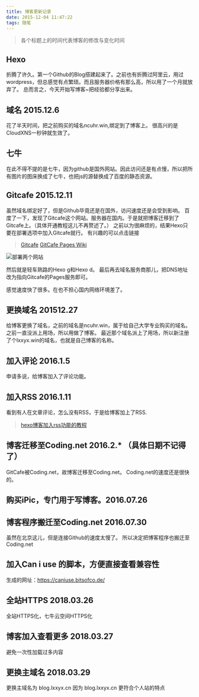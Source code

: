 ```yaml
---
title: 博客更新记录
date: 2015-12-04 11:47:22
tags: 随笔
---
```

> 各个标题上的时间代表博客的修改与变化时间

## Hexo
折腾了许久。第一个Github的Blog搭建起来了。之前也有折腾过阿里云，用过wordpress，但总感觉有点繁琐。而且服务器价格有那么高，所以用了一个月就放弃了。
总而言之，今天开始写博客~把经验都分享出来。
## 域名 2015.12.6
花了半天时间，把之前购买的域名ncuhr.win,绑定到了博客上。
很高兴的是CloudXNS一秒钟就生效了。
## 七牛
在此不得不提的是七牛，因为github是国外网站。因此访问还是有点慢，所以把所有图片的图床换成了七牛，也把js的源替换成了百度的静态资源。
## Gitcafe 2015.12.11
虽然域名绑定好了，但是Github毕竟还是在国外，访问速度还是会受到影响。
百度了一下，发现了Gitcafe这个网站。服务器在国内。于是就把博客迁移到了Gitcafe上。（具体开通教程这儿不再赘述了。）
之前以为很麻烦的，结果Hexo只要在部署选项中加入Gitcafe就行。
有兴趣的可以点击链接
> [Gitcafe](https://gitcafe.com)
> [GitCafe Pages Wiki](https://gitcafe.com/GitCafe/Help/wiki/Pages-%E7%9B%B8%E5%85%B3%E5%B8%AE%E5%8A%A9)

![部署两个网站](http://7xk109.com1.z0.glb.clouddn.com/QQ截图20151211194549.jpg)

然后就是轻车熟路的Hexo g和Hexo d。
最后再去域名服务商那儿，把DNS地址改为指向Gitcafe的Pages服务即可。

感觉速度快了很多。在也不担心国内网络环境差了。
## 更换域名 201512.27
给博客更换了域名，之前的域名是ncuhr.win，属于给自己大学专业购买的域名。
之前一直没派上用场，所以用做了博客。
最近那个域名派上了用场，所以新注册了个lxxyx.win的域名，也就是自己博客的名称。
## 加入评论 2016.1.5
申请多说，给博客加入了评论功能。
## 加入RSS 2016.1.11
看到有人在文章评论，怎么没有RSS，于是给博客加上了RSS.
> [hexo博客加入rss功能的教程](http://t.cn/R4N7jMe)

## 博客迁移至Coding.net 2016.2.* （具体日期不记得了）
GitCafe被Coding.net，故博客迁移至Coding.net。
Coding.net的速度还是很快的。

## 购买iPic，专门用于写博客。2016.07.26

## 博客程序搬迁至Coding.net 2016.07.30
虽然在北京这儿，但是连接Github的速度太慢了。
所以决定把博客程序也搬迁至Coding.net

## 加入Can i use 的脚本，方便直接查看兼容性

生成的网址：https://caniuse.bitsofco.de/

## 全站HTTPS 2018.03.26

全站HTTPS化，七牛云空间HTTPS化

## 博客加入查看更多 2018.03.27
避免一次性加载过多内容

## 更换主域名 2018.03.29
更换主域名为 blog.lxxyx.cn
因为 blog.lxxyx.cn 更符合个人站的特点

